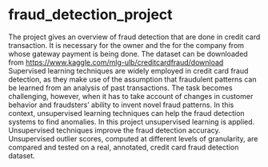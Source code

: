 # fraud_detection_project
The project gives an overview of fraud detection that are done in credit card transaction. It is necessary for the owner and the for the company from whose gateway payment is being done.
The dataset can be downloaded from https://www.kaggle.com/mlg-ulb/creditcardfraud/download
Supervised learning techniques are widely employed in credit card fraud detection, as they make use of the assumption that fraudulent patterns can be learned from an analysis of past transactions. The task becomes challenging, however, when it has to take account of changes in customer behavior and fraudsters’ ability to invent novel fraud patterns. In this context, unsupervised learning techniques can help the fraud detection systems to find anomalies. In this project unsupervised learning is applied. Unsupervised techniques improve the fraud detection accuracy. Unsupervised outlier scores, computed at different levels of granularity, are compared and tested on a real, annotated, credit card fraud detection dataset.
